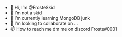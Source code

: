 - 👋 Hi, I’m @FrosteSkid
- 👀 I’m not a skid
- 🌱 I’m currently learning MongoDB junk
- 💞️ I’m looking to collaborate on ...
- 📫 How to reach me dm me on discord Froste#0001
